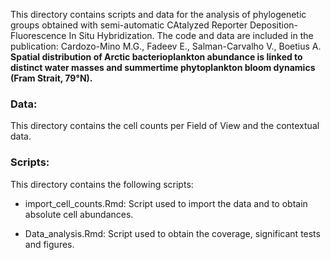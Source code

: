 This directory contains scripts and data for the analysis of phylogenetic groups obtained with semi-automatic CAtalyzed Reporter Deposition-Fluorescence In Situ Hybridization. The code and data are included in the publication: Cardozo-Mino M.G., Fadeev E., Salman-Carvalho V., Boetius A. **Spatial distribution of Arctic bacterioplankton abundance is linked to distinct water masses and summertime phytoplankton bloom dynamics (Fram Strait, 79°N).** 

### Data: 
This directory contains the cell counts per Field of View and the contextual data. 

### Scripts: 
This directory contains the following scripts:

- import_cell_counts.Rmd: Script used to import the data and to obtain absolute cell abundances. 

- Data_analysis.Rmd: Script used to obtain the coverage, significant tests and figures. 

